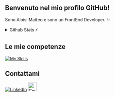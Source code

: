 ## Benvenuto nel mio profilo GitHub!
  Sono Aloisi Matteo e sono un FrontEnd Developer. ✨

<details>
  <summary>Github Stats ⚡</summary> <br>
  
  <a href="#">![Github stats](https://github-readme-stats.vercel.app/api?username=AloisiMatteo&theme=blueberry&count_private=true&hide_border=true&line_height=20)</a>
  <img style="height: 165px;" alt="LinkedIn" src="https://github-readme-stats.vercel.app/api/top-langs/?username=AloisiMatteo&layout=compact&theme=blueberry&count_private=true&hide_border=true" />
</details>

## Le mie competenze
  [![My Skills](https://skillicons.dev/icons?i=angular,rxjs,github,git,bootstrap,typescript,javascript,html,css,sass)](https://skillicons.dev)

## Contattami

<p>
  <a href="https://www.linkedin.com/in/matteo-aloisi-64395b258/" target="_blank"><img alt="LinkedIn" src="https://img.shields.io/badge/linkedin-%230077B5.svg?&style=for-the-badge&logo=linkedin&logoColor=white" /></a> 
  <a href="mailto:99matteoaloisi@gmail.com" target="_blank"><img style="height:28px;" alt="Gmail" src="https://img.shields.io/badge/-Gmail-c14438?style=for-the-badge&logo=Gmail&logoColor=white" />
</p>
  

